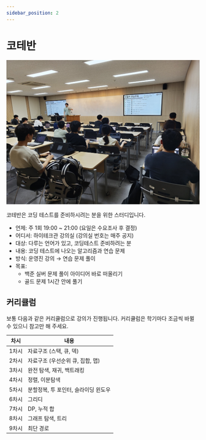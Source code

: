 ```yaml
---
sidebar_position: 2
---
```


# 코테반

![](../../../static/img/lending/ctb.jpg)

코테반은 코딩 테스트를 준비하시려는 분을 위한 스터디입니다.

- 언제: 주 1회 19:00 ~ 21:00 (요일은 수요조사 후 결정)
- 어디서: 하이테크관 강의실 (강의실 번호는 매주 공지)
- 대상: 다루는 언어가 있고, 코딩테스트 준비하려는 분
- 내용: 코딩 테스트에 나오는 알고리즘과 연습 문제
- 방식: 운영진 강의 → 연습 문제 풀이
- 목표:
  - 백준 실버 문제 풀이 아이디어 바로 떠올리기
  - 골드 문제 1시간 안에 풀기

## 커리큘럼

보통 다음과 같은 커리큘럼으로 강의가 진행됩니다. 커리큘럼은 학기마다 조금씩 바뀔 수 있으니 참고만 해 주세요.

| 차시  | 내용                                 |
| ----- | ------------------------------------ |
| 1차시 | 자료구조 (스택, 큐, 덱)              |
| 2차시 | 자료구조 (우선순위 큐, 집합, 맵)     |
| 3차시 | 완전 탐색, 재귀, 백트래킹            |
| 4차시 | 정렬, 이분탐색                       |
| 5차시 | 분할정복, 투 포인터, 슬라이딩 윈도우 |
| 6차시 | 그리디                               |
| 7차시 | DP, 누적 합                          |
| 8차시 | 그래프 탐색, 트리                    |
| 9차시 | 최단 경로                            |
